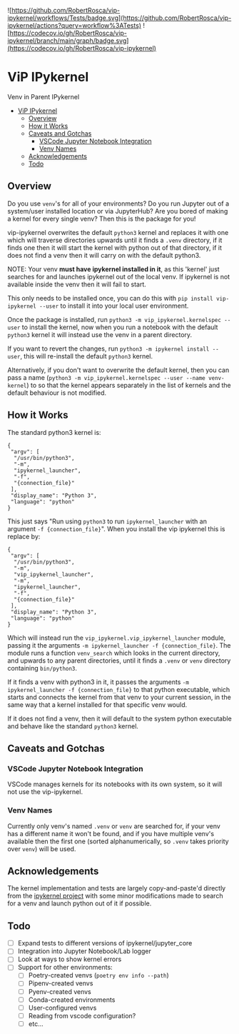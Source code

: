 ![https://github.com/RobertRosca/vip-ipykernel/workflows/Tests/badge.svg](https://github.com/RobertRosca/vip-ipykernel/actions?query=workflow%3ATests)
![https://codecov.io/gh/RobertRosca/vip-ipykernel/branch/main/graph/badge.svg](https://codecov.io/gh/RobertRosca/vip-ipykernel)

# ViP IPykernel

Venv in Parent IPykernel

- [ViP IPykernel](#vip-ipykernel)
  - [Overview](#overview)
  - [How it Works](#how-it-works)
  - [Caveats and Gotchas](#caveats-and-gotchas)
    - [VSCode Jupyter Notebook Integration](#vscode-jupyter-notebook-integration)
    - [Venv Names](#venv-names)
  - [Acknowledgements](#acknowledgements)
  - [Todo](#todo)

## Overview

Do you use `venv`'s for all of your environments? Do you run Jupyter out of a
system/user installed location or via JupyterHub? Are you bored of making a
kernel for every single venv? Then this is the package for you!

vip-ipykernel overwrites the default `python3` kernel and replaces it with one
which will traverse directories upwards until it finds a `.venv` directory, if
it finds one then it will start the kernel with python out of that directory, if
it does not find a venv then it will carry on with the default python3.

NOTE: Your venv **must have ipykernel installed in it**, as this 'kernel' just
searches for and launches ipykernel out of the local venv. If ipykernel is not
available inside the venv then it will fail to start.

This only needs to be installed once, you can do this with `pip install
vip-ipykernel --user` to install it into your local user environment.

Once the package is installed, run `python3 -m vip_ipykernel.kernelspec --user`
to install the kernel, now when you run a notebook with the default `python3`
kernel it will instead use the venv in a parent directory.

If you want to revert the changes, run `python3 -m ipykernel install --user`,
this will re-install the default `python3` kernel.

Alternatively, if you don't want to overwrite the default kernel, then you can
pass a name (`python3 -m vip_ipykernel.kernelspec --user --name venv-kernel`) to
so that the kernel appears separately in the list of kernels and the default
behaviour is not modified.

## How it Works

The standard python3 kernel is:

```
{
 "argv": [
  "/usr/bin/python3",
  "-m",
  "ipykernel_launcher",
  "-f",
  "{connection_file}"
 ],
 "display_name": "Python 3",
 "language": "python"
}
```

This just says "Run using `python3` to run `ipykernel_launcher` with an argument
`-f {connection_file}`". When you install the vip ipykernel this is replace by:

```
{
 "argv": [
  "/usr/bin/python3",
  "-m",
  "vip_ipykernel_launcher",
  "-m",
  "ipykernel_launcher",
  "-f",
  "{connection_file}"
 ],
 "display_name": "Python 3",
 "language": "python"
}
```

Which will instead run the `vip_ipykernel.vip_ipykernel_launcher` module,
passing it the arguments `-m ipykernel_launcher -f {connection_file}`. The
module runs a function `venv_search` which looks in the current directory, and
upwards to any parent directories, until it finds a `.venv` or `venv` directory
containing `bin/python3`.

If it finds a venv with python3 in it, it passes the arguments `-m
ipykernel_launcher -f {connection_file}` to that python executable, which starts
and connects the kernel from that venv to your current session, in the same way
that a kernel installed for that specific venv would.

If it does not find a venv, then it will default to the system python executable
and behave like the standard `python3` kernel.

## Caveats and Gotchas

### VSCode Jupyter Notebook Integration

VSCode manages kernels for its notebooks with its own system, so it will not use
the vip-ipykernel.

### Venv Names

Currently only venv's named `.venv` or `venv` are searched for, if your venv has
a different name it won't be found, and if you have multiple venv's available
then the first one (sorted alphanumerically, so `.venv` takes priority over
`venv`) will be used.

## Acknowledgements

The kernel implementation and tests are largely copy-and-paste'd directly from
the [ipykernel project](https://github.com/ipython/ipykernel) with some minor
modifications made to search for a venv and launch python out of it if possible.

## Todo

- [ ] Expand tests to different versions of ipykernel/jupyter_core
- [ ] Integration into Jupyter Notebook/Lab logger
- [ ] Look at ways to show kernel errors
- [ ] Support for other environments:
  - [ ] Poetry-created venvs (`poetry env info --path`)
  - [ ] Pipenv-created venvs
  - [ ] Pyenv-created venvs
  - [ ] Conda-created environments
  - [ ] User-configured venvs
  - [ ] Reading from vscode configuration?
  - [ ] etc...
